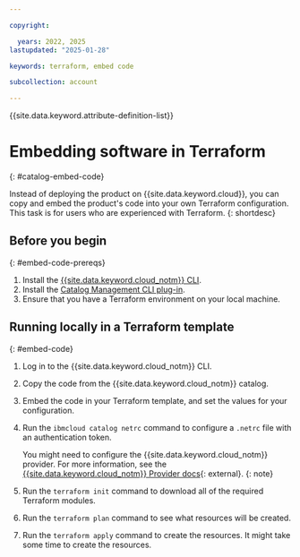 ```yaml
---

copyright:

  years: 2022, 2025
lastupdated: "2025-01-28"

keywords: terraform, embed code

subcollection: account

---
```


{{site.data.keyword.attribute-definition-list}}

# Embedding software in Terraform
{: #catalog-embed-code}

Instead of deploying the product on {{site.data.keyword.cloud}}, you can copy and embed the product's code into your own Terraform configuration. This task is for users who are experienced with Terraform.
{: shortdesc}

## Before you begin
{: #embed-code-prereqs}

1. Install the [{{site.data.keyword.cloud_notm}} CLI](/docs/cli?topic=cli-install-ibmcloud-cli).
2. Install the [Catalog Management CLI plug-in](/docs/cli?topic=cli-manage-catalogs-plugin#install-managecatalogs).
3. Ensure that you have a Terraform environment on your local machine.

## Running locally in a Terraform template
{: #embed-code}

1. Log in to the {{site.data.keyword.cloud_notm}} CLI.
1. Copy the code from the {{site.data.keyword.cloud_notm}} catalog.
1. Embed the code in your Terraform template, and set the values for your configuration.
1. Run the `ibmcloud catalog netrc` command to configure a `.netrc` file with an authentication token.

   You might need to configure the {{site.data.keyword.cloud_notm}} provider. For more information, see the [{{site.data.keyword.cloud_notm}} Provider docs](https://registry.terraform.io/providers/IBM-Cloud/ibm/latest/docs){: external}.
   {: note}

1. Run the `terraform init` command to download all of the required Terraform modules.
1. Run the `terraform plan` command to see what resources will be created.
1. Run the `terraform apply` command to create the resources. It might take some time to create the resources.
